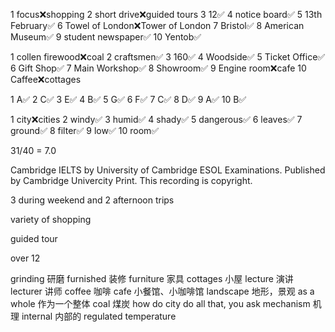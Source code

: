 1 focus❌shopping
2 short drive❌guided tours
3 12✅
4 notice board✅
5 13th February✅
6 Towel of London❌Tower of London
7 Bristol✅
8 American Museum✅
9 student newspaper✅
10 Yentob✅

1 collen firewood❌coal
2 craftsmen✅
3 160✅
4 Woodside✅
5 Ticket Office✅
6 Gift Shop✅
7 Main Workshop✅
8 Showroom✅
9 Engine room❌cafe
10 Caffee❌cottages

1 A✅
2 C✅
3 E✅
4 B✅
5 G✅
6 F✅
7 C✅
8 D✅
9 A✅
10 B✅

1 city❌cities
2 windy✅
3 humid✅
4 shady✅
5 dangerous✅
6 leaves✅
7 ground✅
8 filter✅
9 low✅
10 room✅


31/40 = 7.0

Cambridge IELTS by University of Cambridge ESOL Examinations. Published by Cambridge Univercity Print.
This recording is copyright.

3 during weekend and 2 afternoon trips

variety of shopping

guided tour

over 12

grinding 研磨
furnished 装修
furniture 家具
cottages 小屋
lecture 演讲
lecturer 讲师
coffee 咖啡
cafe 小餐馆、小咖啡馆
landscape 地形，景观
as a whole 作为一个整体
coal 煤炭
how do city do all that, you ask
mechanism 机理
internal 内部的
regulated 
temperature